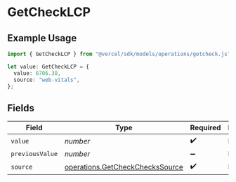 # GetCheckLCP

## Example Usage

```typescript
import { GetCheckLCP } from "@vercel/sdk/models/operations/getcheck.js";

let value: GetCheckLCP = {
  value: 6706.38,
  source: "web-vitals",
};
```

## Fields

| Field                                                                              | Type                                                                               | Required                                                                           | Description                                                                        |
| ---------------------------------------------------------------------------------- | ---------------------------------------------------------------------------------- | ---------------------------------------------------------------------------------- | ---------------------------------------------------------------------------------- |
| `value`                                                                            | *number*                                                                           | :heavy_check_mark:                                                                 | N/A                                                                                |
| `previousValue`                                                                    | *number*                                                                           | :heavy_minus_sign:                                                                 | N/A                                                                                |
| `source`                                                                           | [operations.GetCheckChecksSource](../../models/operations/getcheckcheckssource.md) | :heavy_check_mark:                                                                 | N/A                                                                                |